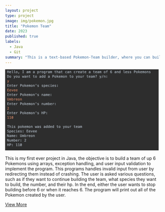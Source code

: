 ```yaml
---
layout: project
type: project
image: img/pokemon.jpg
title: "Pokemon Team"
date: 2023
published: true
labels:
  - Java
  - Git
summary: "This is a text-based Pokemon-Team builder, where you can build a team of Pokemons by entering informations about them. "
---
```


<div class="text-center p-4">
  <img width="500px" src="../img//pokecode.png" class="img-thumbnail" > 

</div>

This is my first ever project in Java, the objective is to build a team of up 6 Pokemons using arrays, exception handling, and user input validation to implement the program. This programs handles invalid input from user by redirecting them instead of crashing. The user is asked various questions, such as if they want to continue building the team, what species they want to build, the number, and their hp. In the end, either the user wants to stop building before 6 or when it reaches 6. The program will print out all of the Pokemon created by the user. 


[View More](https://github.com/kqimi/pokemon)

